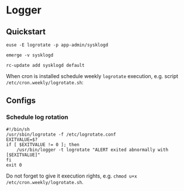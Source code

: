 # Logger

## Quickstart

```
euse -E logrotate -p app-admin/sysklogd
```

```
emerge -v sysklogd
```

```
rc-update add sysklogd default
```

When cron is installed schedule weekly `logrotate` execution, e.g. script `/etc/cron.weekly/logrotate.sh`:

## Configs

### Schedule log rotation

```
#!/bin/sh
/usr/sbin/logrotate -f /etc/logrotate.conf
EXITVALUE=$?
if [ $EXITVALUE != 0 ]; then
    /usr/bin/logger -t logrotate "ALERT exited abnormally with [$EXITVALUE]"
fi
exit 0
```

Do not forget to give it execution rights, e.g. `chmod u+x /etc/cron.weekly/logrotate.sh`.
